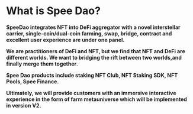 # What is Spee Dao?

&#x20;   **SpeeDao integrates NFT into DeFi aggregator with a novel interstellar carrier, single-coin/dual-coin farming, swap, bridge, contract and excellent user experience are under one panel.**

&#x20;   **We are practitioners of DeFi and NFT, but we find that NFT and DeFi are different worlds. We want to bridging the rift between two worlds,and finally merge them together**.

&#x20;   **Spee Dao products include staking NFT Club, NFT Staking SDK, NFT Pools, Spee Finance.**

**Ultimately, we will provide customers with an immersive interactive experience in the form of farm metauniverse which will be implemented in version V2.**
